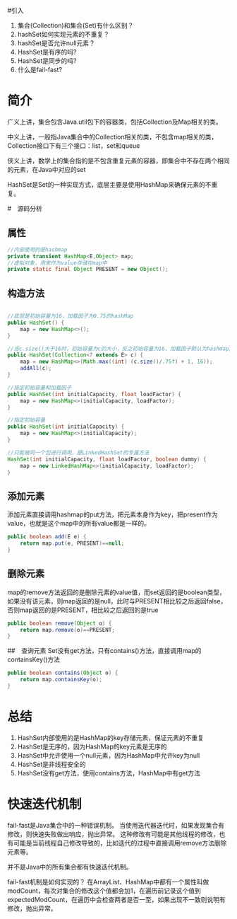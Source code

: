 #引入
1. 集合(Collection)和集合(Set)有什么区别？
2. hashSet如何实现元素的不重复？
3. hashSet是否允许null元素？
4. HashSet是有序的吗?
5. HashSet是同步的吗?
6. 什么是fail-fast?


# 简介
广义上讲，集合包含Java.util包下的容器类，包括Collection及Map相关的类。

中义上讲，一般指Java集合中的Collection相关的类，不包含map相关的类，Collection接口下有三个接口：list，set和queue

侠义上讲，数学上的集合指的是不包含重复元素的容器，即集合中不存在两个相同的元素，在Java中对应的set

HashSet是Set的一种实现方式，底层主要是使用HashMap来确保元素的不重复。

#　源码分析
## 属性

```java
//内部使用的是hashmap
private transient HashMap<E,Object> map;
//虚拟对象，用来作为value存储在map中
private static final Object PRESENT = new Object();
```

## 构造方法
```java

//底层是初始容量为16，加载因子为0.75的hashMap
public HashSet() {
    map = new HashMap<>();
}

//当c.size()大于16时，初始容量为c的大小，反之初始容量为16，加载因子默认为hashmap的0.75
public HashSet(Collection<? extends E> c) {
    map = new HashMap<>(Math.max((int) (c.size()/.75f) + 1, 16));
    addAll(c);
}

//指定初始容量和加载因子
public HashSet(int initialCapacity, float loadFactor) {
    map = new HashMap<>(initialCapacity, loadFactor);
}

//指定初始容量
public HashSet(int initialCapacity) {
    map = new HashMap<>(initialCapacity);
}

//只能被同一个包进行调用，是LinkedHashSet的专属方法
HashSet(int initialCapacity, float loadFactor, boolean dummy) {
    map = new LinkedHashMap<>(initialCapacity, loadFactor);
}

```

## 添加元素
添加元素直接调用hashmap的put方法，把元素本身作为key，把present作为value，也就是这个map中的所有value都是一样的。

```java
public boolean add(E e) {
    return map.put(e, PRESENT)==null;
}
```

## 删除元素
map的remove方法返回的是删除元素的value值，而set返回的是boolean类型，如果没有该元素，则map返回的是null，此时与PRESENT相比较之后返回false，否则map返回的是PRESENT，相比较之后返回的是true

```java
public boolean remove(Object o) {
    return map.remove(o)==PRESENT;
}
```

##　查询元素
Set没有get方法，只有contains()方法，直接调用map的containsKey()方法

```java
public boolean contains(Object o) {
    return map.containsKey(o);
}
```


# 总结
1. HashSet内部使用的是HashMap的key存储元素，保证元素的不重复
2. HashSet是无序的，因为HashMap的key元素是无序的
3. HashSet中允许使用一个null元素，因为HashMap中允许key为null
4. HashSet是非线程安全的
5. HashSet没有get方法，使用contains方法，HashMap中有get方法

# 快速迭代机制
fail-fast是Java集合中的一种错误机制。
当使用迭代器迭代时，如果发现集合有修改，则快速失败做出响应，抛出异常。
这种修改有可能是其他线程的修改，也有可能是当前线程自己修改导致的，比如迭代的过程中直接调用remove方法删除元素等。

并不是Java中的所有集合都有快速迭代机制。

fail-fast机制是如何实现的？
在ArrayList、HashMap中都有一个属性叫做modCount，每次对集合的修改这个值都会加1，在遍历前记录这个值到expectedModCount，在遍历中会检查两者是否一至，如果出现不一致则说明有修改，抛出异常。